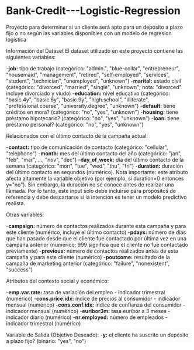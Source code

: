 # Bank-Credit---Logistic-Regression
Proyecto para determinar si un cliente será apto para un depósito a plazo fijo o no según las variables disponibles con un modelo de regresion logística

Información del Dataset
El dataset utilizado en este proyecto contiene las siguientes variables:

-**job:** tipo de trabajo (categórico: "admin.", "blue-collar", "entrepreneur", "housemaid", "management", "retired", "self-employed", "services", "student", "technician", "unemployed", "unknown")
-**marital:** estado civil (categórico: "divorced", "married", "single", "unknown"; nota: "divorced" incluye divorciado y viudo)
-**education:** nivel educativo (categórico: "basic.4y", "basic.6y", "basic.9y", "high.school", "illiterate", "professional.course", "university.degree", "unknown")
-**default:** tiene créditos en mora? (categórico: "no", "yes", "unknown")
-**housing:** tiene préstamo hipotecario? (categórico: "no", "yes", "unknown")
-**loan:** tiene préstamo personal? (categórico: "no", "yes", "unknown")

Relacionados con el último contacto de la campaña actual:

-**contact:** tipo de comunicación de contacto (categórico: "cellular", "telephone")
-**month:** mes del último contacto del año (categórico: "jan", "feb", "mar", ..., "nov", "dec")
-**day_of_week:** día del último contacto de la semana (categórico: "mon", "tue", "wed", "thu", "fri")
-**duration:** duración del último contacto en segundos (numérico). Nota importante: este atributo afecta altamente la variable objetivo (por ejemplo, si duration=0 entonces y="no"). Sin embargo, la duración no se conoce antes de realizar una llamada. Por lo tanto, este input solo debe incluirse para propósitos de referencia y debe descartarse si la intención es tener un modelo predictivo realista.

Otras variables:

-**campaign:** número de contactos realizados durante esta campaña y para este cliente (numérico, incluye el último contacto)
-**pdays:** número de días que han pasado desde que el cliente fue contactado por última vez en una campaña anterior (numérico; 999 significa que el cliente no fue contactado previamente)
-**previous:** número de contactos realizados antes de esta campaña y para este cliente (numérico)
-**poutcome:** resultado de la campaña de marketing anterior (categórico: "failure", "nonexistent", "success")

Atributos del contexto social y económico:

-**emp.var.rate:** tasa de variación del empleo - indicador trimestral (numérico)
-**cons.price.idx:** índice de precios al consumidor - indicador mensual (numérico)
-**cons.conf.idx:** índice de confianza del consumidor - indicador mensual (numérico)
-**euribor3m:** tasa euribor a 3 meses - indicador diario (numérico)
-**nr.employed:** número de empleados - indicador trimestral (numérico)

Variable de Salida (Objetivo Deseado):
-**y:** el cliente ha suscrito un depósito a plazo fijo? (binario: "yes", "no")
